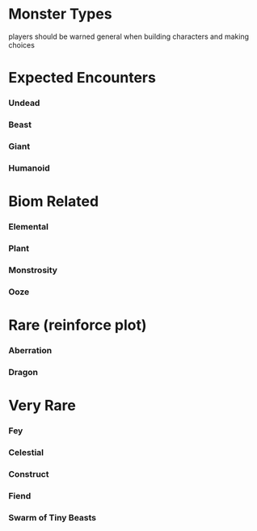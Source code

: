 # Monster Types

players should be warned general when building characters and making choices



# Expected Encounters

### Undead

### Beast

### Giant

### Humanoid



# Biom Related

### Elemental
### Plant
### Monstrosity
### Ooze



# Rare (reinforce plot)

### Aberration
### Dragon



# Very Rare

### Fey

### Celestial

### Construct

### Fiend

### Swarm of Tiny Beasts















